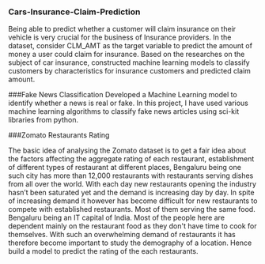 ### Cars-Insurance-Claim-Prediction

Being able to predict whether a customer will claim insurance on their vehicle is very crucial for the business of Insurance providers. 
In the dataset, consider CLM_AMT as the target variable to predict the amount of money a user could claim for insurance.
Based on the researches on the subject of car insurance, constructed machine learning models to classify customers by characteristics for insurance customers and predicted claim amount.



###Fake News Classification
Developed a Machine Learning model to identify whether a news is real or fake.  In this project, I have used various machine learning algorithms to classify fake news articles using sci-kit libraries from python.


###Zomato Restaurants Rating

The basic idea of analysing the Zomato dataset is to get a fair idea about the factors affecting the aggregate rating of each restaurant, establishment of different types of restaurant at different places, Bengaluru being one such city has more than 12,000 restaurants with restaurants serving dishes from all over the world. With each day new restaurants opening the industry hasn’t been saturated yet and the demand is increasing day by day. In spite of increasing demand it however has become difficult for new restaurants to compete with established restaurants. Most of them serving the same food. Bengaluru being an IT capital of India. Most of the people here are dependent mainly on the restaurant food as they don't have time to cook for themselves. With such an overwhelming demand of restaurants it has therefore become important to study the demography of a location. Hence build a model to predict the rating of the each restaurants.
